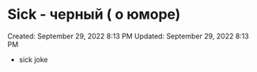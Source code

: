 # Sick - черный ( о юморе)

Created: September 29, 2022 8:13 PM
Updated: September 29, 2022 8:13 PM

- sick joke